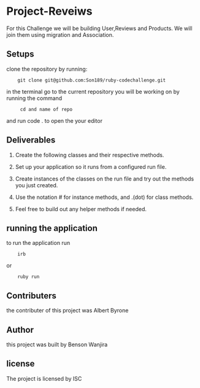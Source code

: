 # Project-Reveiws
For this Challenge we will be building User,Reviews and Products.
We will join them using migration and Association. 

## Setups
clone the repository by running:
       
        git clone git@github.com:Son189/ruby-codechallenge.git

in the terminal go to the current repository you will be working on by running the command 

         cd and name of repo

and run         code .
to open the your editor

## Deliverables
1. Create the following classes and their respective methods.

2. Set up your application so it runs from a configured run file. 

3. Create instances of the classes on the run file and try out the methods you just created.

4. Use the notation # for instance methods, and .(dot) for class methods.

5. Feel free to build out any helper methods if needed.



## running the application
to run the application run 

        irb
 or

        ruby run 
    

## Contributers
the contributer of this project was Albert Byrone

## Author
this project was built by Benson Wanjira

## license
The project is licensed by ISC


